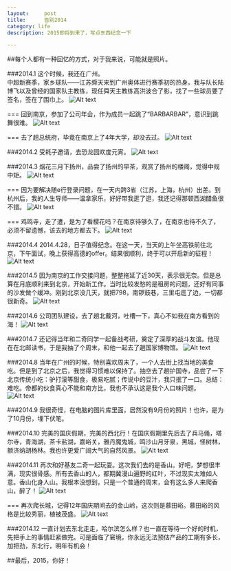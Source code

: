 ```yaml
---
layout:     post
title:      告别2014
category: life
description: 2015即将到来了，写点东西纪念一下

---
```




##每个人都有一种回忆的方式，对于我来说，可能就是照片。  

###2014.1
这个时候，我还在广州。  
中超新赛季，家乡球队——江苏舜天来到广州奥体进行赛季初的热身。我与队长陆博飞以及曾经的国家队主教练，现任舜天主教练高洪波合了影，找了一些球员要了签名，签在了围巾上。
![Alt text](http://ww1.sinaimg.cn/mw690/75d2198djw1entaslppuhj21kw11sx2j.jpg)

===
回到南京，参加了公司年会，作为成员一起跳了“BARBARBAR”，意识到跳舞很难。
![Alt text](http://ww4.sinaimg.cn/mw690/75d2198djw1entasm9kxzj21kw0zkgub.jpg)

===
去了趟总统府，毕竟在南京上了4年大学，却没去过。
![Alt text](http://ww1.sinaimg.cn/mw690/75d2198djw1entasncr98j21kw11sgyf.jpg)

###2014.2
受耗子邀请，去恐龙园欢度元宵。
![Alt text](http://ww4.sinaimg.cn/mw690/75d2198djw1entb8qtpw3j21kw11s1kx.jpg)

###2014.3
烟花三月下扬州，品尝了扬州的早茶，观赏了扬州的楼阁，觉得中规中矩。
![Alt text](http://ww3.sinaimg.cn/mw690/75d2198djw1entb9jqa7ij21kw16o7s9.jpg)

===
因为要解决随e行登录问题，在一天内跨3省（江苏，上海，杭州）出差。到杭州后，我的人生导师——温拿家乐，好好带我逛了逛，我还记得那顿西湖醋鱼很不错。
![Alt text](http://ww1.sinaimg.cn/mw690/75d2198djw1entb9ne696j21kw0w11av.jpg)

===
鸡鸣寺，走了遭，是为了看樱花吗？在南京待够久了，在南京也待不久了，必须不留遗憾，该去的地方都去下。
![Alt text](http://ww4.sinaimg.cn/mw690/75d2198djw1entb9gpd9nj21kw23u4qp.jpg)

###2014.4
2014.4.28，日子值得纪念。在这一天，当天的上午坐高铁前往北京，下午面试，晚上获得高德的offer。结果很顺利，终于可以开启新的征程！
![Alt text](http://ww3.sinaimg.cn/mw690/75d2198djw1entb9qlmwbj21kw0w1h95.jpg)

###2014.5
因为南京的工作交接问题，整整拖延了近30天，表示很无奈。但是总算在月底顺利来到北京，开始新工作。当时比较发愁的是租房的问题，还好有同事的沙发做个缓冲。刚到北京没几天，就把798，南锣鼓巷，三里屯逛了边，一切都很新奇。
![Alt text](http://ww4.sinaimg.cn/mw690/75d2198djw1entb8squlqj21kw11stwl.jpg)

###2014.6
公司团队建设，去了趟北戴河，吐槽一下，真心不如我在南方看到的海！
![Alt text](http://ww3.sinaimg.cn/mw690/75d2198djw1entb8nkxm4j21kw11o7p7.jpg)

###2014.7
还记得当年和二奇同学一起备战考研，奠定了深厚的战斗友谊。他现在在北邮读书，于是我抽了个周末，和他一起去了趟国家博物馆。
![Alt text](http://ww4.sinaimg.cn/mw690/75d2198djw1entb8vbozkj21kw11s4qp.jpg)

###2014.8
当年在广州的时候，特别喜欢周末了，一个人去街上找当地的美食吃。但是到了北京之后，我觉得习惯难以保持了。抽空去了趟护国寺，品尝了一下北京传统小吃：驴打滚等甜食，极易吃腻；传说中的豆汁，我只抿了一口。总结：难吃。帝都的伙食真心不能和南方比，我也不承认这是我个人口味问题。
![Alt text](http://ww3.sinaimg.cn/mw690/75d2198djw1entb8w9j0ij21kw11sk8s.jpg)

###2014.9
我很奇怪，在电脑的图片库里面，居然没有9月份的照片！也许，是为了10月份，埋下伏笔。

###2014.10
完美的国庆假期，完美的西北行！在国庆假期里先后去了兵马俑，塔尔寺，青海湖，茶卡盐湖，嘉峪关，雅丹魔鬼城，鸣沙山月牙泉，黑城，怪树林，额济纳胡杨林。我也许更爱广阔大气的自然风景。
![Alt text](http://ww4.sinaimg.cn/mw690/75d2198djw1entb8yf9djj21kw11skae.jpg)

###2014.11
再次和好基友二奇一起玩耍。这次我们去的是香山。好吧，梦想很丰满，现实很骨感。所有去香山的人，都期冀漫山遍野的红叶，不过现实太难如人意。香山化身人山。我根本没想到，只是一个普通的周末，会有这么多人来爬香山，醉了！
![Alt text](http://ww4.sinaimg.cn/mw690/75d2198djw1entb9buhcaj21kw11sqkr.jpg)

===
再次爬长城，记得12年国庆期间去的金山岭，这次则是慕田峪。慕田峪的风格是比较秀丽，植被茂盛。
![Alt text](http://ww3.sinaimg.cn/mw690/75d2198djw1entb9e4lk0j21kw11s4qp.jpg)


###2014.12
一直计划去东北走走，哈尔滨怎么样？也一直在等待一个好的时机，先把手上的事情赶紧做完。可是面临了窘境，你永远无法预估产品的工期有多长，加把劲，东北行，明年有机会！



##最后，2015，你好！


